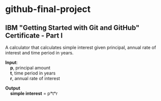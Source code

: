 # github-final-project
## IBM "Getting Started with Git and GitHub" Certificate - Part I

A calculator that calculates simple interest given principal, annual rate of interest and time period in years.

**Input**:<br/>
&nbsp;&nbsp;&nbsp;&nbsp;**p**, principal amount<br/>
&nbsp;&nbsp;&nbsp;&nbsp;**t**, time period in years<br/>
&nbsp;&nbsp;&nbsp;&nbsp;**r**, annual rate of interest<br/>

**Output**<br/>
&nbsp;&nbsp;&nbsp;&nbsp;**simple interest** = p\*t\*r<br/>
